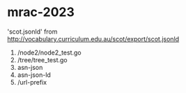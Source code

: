 # mrac-2023

'scot.jsonld' from <http://vocabulary.curriculum.edu.au/scot/export/scot.jsonld>

1. /node2/node2_test.go
2. /tree/tree_test.go
3. asn-json
4. asn-json-ld
5. /url-prefix